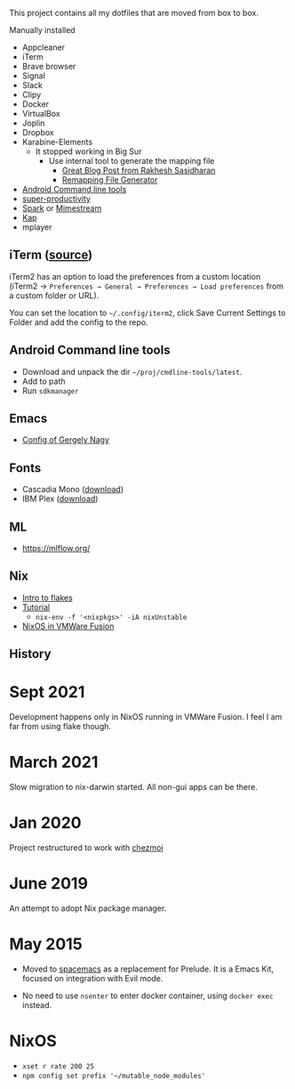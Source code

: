 This project contains all my dotfiles that are moved from box to box.

Manually installed

- Appcleaner
- iTerm
- Brave browser
- Signal
- Slack
- Clipy
- Docker
- VirtualBox
- Joplin
- Dropbox
- Karabine-Elements
  - It stopped working in Big Sur
    - Use internal tool to generate the mapping file
      - [Great Blog Post from Rakhesh Sasidharan](https://rakhesh.com/mac/using-hidutil-to-map-macos-keyboard-keys/)
      - [Remapping File Generator](https://hidutil-generator.netlify.app/)
- [Android Command line tools](https://developer.android.com/studio#cmdline-tools)
- [super-productivity](https://github.com/johannesjo/super-productivity)
- [Spark](https://sparkmailapp.com/) or [Mimestream](https://mimestream.com/)
- [Kap](https://getkap.co/)
- mplayer

## iTerm ([source](https://www.mathiaspolligkeit.de/dev/exploring-nix-on-macos/))
iTerm2 has an option to load the preferences from a custom location (iTerm2 →
`Preferences → General → Preferences → Load preferences` from a custom folder or
URL).

You can set the location to `~/.config/iterm2`, click Save Current Settings to
Folder and add the config to the repo.

## Android Command line tools
- Download and unpack the dir `~/proj/cmdline-tools/latest`.
- Add to path
- Run `sdkmanager`

## Emacs

- [Config of Gergely Nagy](https://github.com/algernon/emacs.d/blob/master/.spacemacs)

## Fonts

- Cascadia Mono ([download](https://github.com/microsoft/cascadia-code))
- IBM Plex ([download](https://github.com/IBM/plex/releases/))

## ML
- https://mlflow.org/

## Nix

- [Intro to flakes](https://serokell.io/blog/practical-nix-flakes)
- [Tutorial](https://www.tweag.io/blog/2020-05-25-flakes/)
  - `nix-env -f '<nixpkgs>' -iA nixUnstable`
- [NixOS in VMWare Fusion](https://dev.to/ryuheechul/quickest-way-to-run-nixos-on-your-vmware-fusion-4dn7)

## History

# Sept 2021
Development happens only in NixOS running in VMWare Fusion. I feel I am far from
using flake though.

# March 2021
Slow migration to nix-darwin started.
All non-gui apps can be there.

# Jan 2020
Project restructured to work with [chezmoi](https://github.com/twpayne/chezmoi/blob/master/docs/HOWTO.md)

# June 2019
An attempt to adopt Nix package manager.

# May 2015

* Moved to [spacemacs](https://github.com/syl20bnr/spacemacs) as a replacement for Prelude.
  It is a Emacs Kit, focused on integration with Evil mode.

* No need to use `nsenter` to enter docker container, using `docker exec` instead. 

# NixOS

- `xset r rate 200 25`
- `npm config set prefix '~/mutable_node_modules'`
